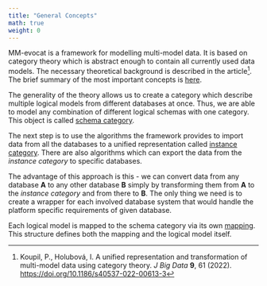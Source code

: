```yaml
---
title: "General Concepts"
math: true
weight: 0
---
```


MM-evocat is a framework for modelling multi-model data. It is based on category theory which is abstract enough to contain all currently used data models. The necessary theoretical background is described in the article[^article]. The brief summary of the most important concepts is [here](categoryTheory.md).

The generality of the theory allows us to create a category which describe multiple logical models from different databases at once. Thus, we are able to model any combination of different logical schemas with one category. This object is called [schema category](schemaCategory.md).

The next step is to use the algorithms the framework provides to import data from all the databases to a unified representation called [instance category](./instanceCategory.md). There are also algorithms which can export the data from the *instance category* to specific databases.

The advantage of this approach is this - we can convert data from any database **A** to any other database **B** simply by transforming them from **A** to the *instance category* and from there to **B**. The only thing we need is to create a wrapper for each involved database system that would handle the platform specific requirements of given database.

Each logical model is mapped to the schema category via its own [mapping](mapping.md). This structure defines both the mapping and the logical model itself.



[^article]: Koupil, P., Holubová, I. A unified representation and transformation of multi-model data using category theory. *J Big Data* **9**, 61 (2022). https://doi.org/10.1186/s40537-022-00613-3
